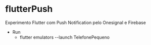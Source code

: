 # flutterPush
Experimento Flutter com Push Notification pelo Onesignal e Firebase


* Run
  * flutter emulators --launch TelefonePequeno
  